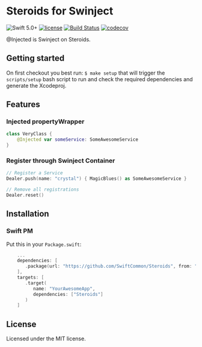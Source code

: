 # Steroids for Swinject

![Swift 5.0+](https://img.shields.io/badge/Swift-5.0+-orange.svg)
[![license](https://img.shields.io/github/license/SwiftCommon/Steroids.svg)](https://github.com/SwiftCommon/Steroids/blob/master/LICENSE)
[![Build Status](https://travis-ci.org/SwiftCommon/Steroids.svg?branch=master)](https://travis-ci.org/SwiftCommon/Steroids)
[![codecov](https://codecov.io/gh/SwiftCommon/Steroids/branch/master/graph/badge.svg)](https://codecov.io/gh/SwiftCommon/Steroids)

@Injected is Swinject on Steroids.

Getting started
---------------

On first checkout you best run: `$ make setup` that will trigger the `scripts/setup` bash script to run
and check the required dependencies and generate the Xcodeproj.

Features
--------

### Injected propertyWrapper

```swift
class VeryClass {
    @Injected var someService: SomeAwesomeService
}
```

### Register through Swinject Container

```swift
// Register a Service
Dealer.push(name: "crystal") { MagicBlues() as SomeAwesomeService }

// Remove all registrations
Dealer.reset()
```

Installation
------------

### Swift PM

Put this in your `Package.swift`:

```swift
    ...
    dependencies: [
       .package(url: "https://github.com/SwiftCommon/Steroids", from: "0.0.1")
    ],
    targets: [
       .target(
          name: "YourAwesomeApp",
          dependencies: ["Steroids"]
       )
    ]
```

License
-------

Licensed under the MIT license.
